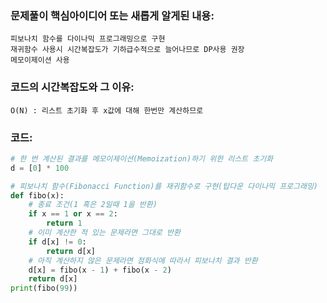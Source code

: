 ### 문제풀이 핵심아이디어 또는 새롭게 알게된 내용: 
    피보나치 함수를 다이나믹 프로그래밍으로 구현 
    재귀함수 사용시 시간복잡도가 기하급수적으로 늘어나므로 DP사용 권장
    메모이제이션 사용 
    
### 코드의 시간복잡도와 그 이유:
    O(N) : 리스트 초기화 후 x값에 대해 한번만 계산하므로 


### 코드:
```python
# 한 번 계산된 결과를 메모이제이션(Memoization)하기 위한 리스트 초기화
d = [0] * 100

# 피보나치 함수(Fibonacci Function)를 재귀함수로 구현(탑다운 다이나믹 프로그래밍)
def fibo(x):
    # 종료 조건(1 혹은 2일때 1을 반환)
    if x == 1 or x == 2:
        return 1
    # 이미 계산한 적 있는 문제라면 그대로 반환
    if d[x] != 0:
        return d[x]
    # 아직 계산하지 않은 문제라면 점화식에 따라서 피보나치 결과 반환
    d[x] = fibo(x - 1) + fibo(x - 2)
    return d[x]
print(fibo(99))
```
